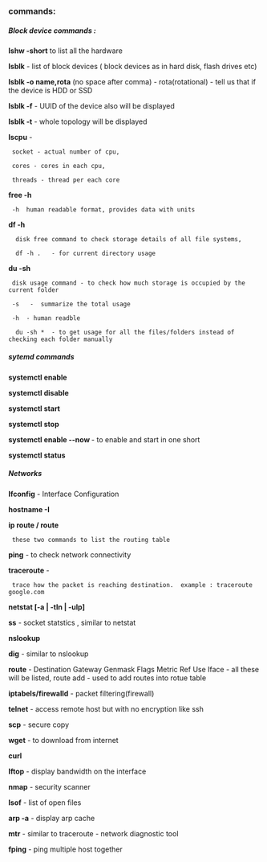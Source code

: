 
### commands:


##### Block device commands :

**lshw -short**   to list all the hardware

**lsblk** -  list of block devices ( block devices as in hard disk, flash drives etc) 

**lsblk -o name,rota** (no space after comma)   - rota(rotational) - tell us that if the device is HDD or SSD

**lsblk -f**  - UUID of the device also will be displayed
   
**lsblk -t**  -  whole topology will be displayed

**lscpu** -
     
     socket - actual number of cpu,

     cores - cores in each cpu,

     threads - thread per each core


**free -h** 
    
     -h  human readable format, provides data with units 
 

**df -h** 
      
      disk free command to check storage details of all file systems,

      df -h .   - for current directory usage
 
**du -sh**
     
     disk usage command - to check how much storage is occupied by the current folder 
     
     -s   -  summarize the total usage
     
     -h  - human readble 
     
      du -sh *  - to get usage for all the files/folders instead of checking each folder manually


##### sytemd commands

**systemctl enable <service-name>**

**systemctl disable <service-name>**

**systemctl start <service-name>**

**systemctl stop <service-name>**

**systemctl enable --now <service-name>** - to enable and start in one short

**systemctl status <service-name>**


##### Networks 

**Ifconfig** - Interface Configuration
 
**hostname -I** 
 
**ip route / route**   

     these two commands to list the routing table
 
**ping**  - to check network connectivity
 
**traceroute** -  
     
     trace how the packet is reaching destination.  example : traceroute google.com 
 
**netstat [-a | -tln | -ulp]**
 
**ss** - socket statstics , similar to netstat
 
**nslookup**
 
**dig** - similar to nslookup
 
**route** - Destination     Gateway         Genmask         Flags Metric Ref    Use Iface  - all these will be listed, 
route add  -  used to add routes into rotue table
 
**iptabels/firewalld** -  packet filtering(firewall)
 
**telnet** - access remote host but with no encryption like ssh
 
**scp**  - secure copy
 
**wget**  - to download from internet
 
**curl**
 
**Iftop** - display bandwidth on the interface
 
**nmap** - security scanner
 
**lsof** - list of open files
 
**arp -a**  - display arp cache
 
**mtr**  - similar to traceroute - network diagnostic tool
 
**fping** - ping multiple host together
